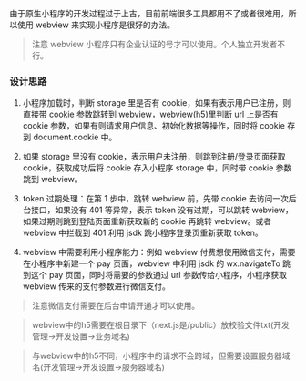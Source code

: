 由于原生小程序的开发过程过于上古，目前前端很多工具都用不了或者很难用，所以使用 webview 来实现小程序是很好的办法。

> 注意 webview 小程序只有企业认证的号才可以使用。个人独立开发者不行。

### 设计思路

1. 小程序加载时，判断 storage 里是否有 cookie，如果有表示用户已注册，则直接带 cookie 参数跳转到 webview，webview(h5)里判断 url 上是否有 cookie 参数，如果有则请求用户信息、初始化数据等操作，同时将 cookie 存到 document.cookie 中。

2. 如果 storage 里没有 cookie，表示用户未注册，则跳到注册/登录页面获取 cookie，获取成功后将 cookie 存入小程序 storage 中，同时带 cookie 参数跳到 webview。

3. token 过期处理：在第 1 步中，跳转 webview 前，先带 cookie 去访问一次后台接口，如果没有 401 等异常，表示 token 没有过期，可以跳转 webview，如果过期则跳到登陆页面重新获取新的 cookie 再跳转 webview。或者 webview 中拦截到 401 利用 jsdk 跳小程序登录页重新获取 token。

4. webview 中需要利用小程序能力：例如 webview 付费想使用微信支付，需要在小程序中新建一个 pay 页面，webview 中利用 jsdk 的 wx.navigateTo 跳到这个 pay 页面，同时将需要的参数通过 url 参数传给小程序，小程序获取 webview 传来的支付参数进行微信支付。

> 注意微信支付需要在后台申请开通才可以使用。

> webview中的h5需要在根目录下（next.js是/public）放校验文件txt(开发管理->开发设置->业务域名)

> 与webview中的h5不同，小程序中的请求不会跨域，但需要设置服务器域名(开发管理->开发设置->服务器域名)